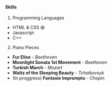 #### Skills

1) Programming Languages
  * HTML & CSS 😆
  * Javascript
  * C++

2) Piano Pieces
  * **Fur Elise** - *Beethoven*
  * **Moonlight Sonata 1st Movement** - *Beethoven*
  * **Turkish March** - *Mozart*
  * **Waltz of the Sleeping Beauty** - *Tchaikovsyk*
  * (In proggress) **Fantasie Impromptu** - *Chopin*
